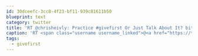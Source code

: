 ```yaml
---
id: 30dceefc-3cc8-4f23-bf11-939c81611b50
blueprint: text
category: twitter
title: 'RT @chrisheivly: Practice #givefirst Or Just Talk About It? bit.ly/2BSOmSd'
caption: 'RT <span class="username username_linked">@<a href="https://twitter.com/chrisheivly" title="Chris Heivly">chrisheivly</a></span>: Practice <span class="hashtag hashtag_local">#<a href="http://tweettemp.darylchymko.ca/?tag=givefirst">givefirst</a> Or Just Talk About It? <a href="http://bit.ly/2BSOmSd" title="http://bit.ly/2BSOmSd" class="link link_untco">bit.ly/2BSOmSd</a>'
tags:
  - givefirst
---
```

